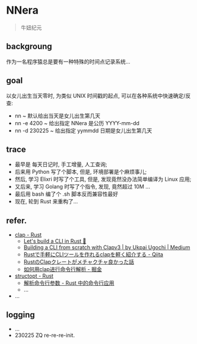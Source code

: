 # NNera
> 牛妞纪元

## backgroung
作为一名程序猿总是要有一种特殊的时间点记录系统...

## goal
以女儿出生当天零时, 为类似 UNIX 时间戳的起点,
可以在各种系统中快速确定/反查:

- nn ~ 默认给出当天是女儿出生第几天
- nn -e 4200 ~ 给出指定 NNera 是公历 YYYY-mm-dd
- nn -d 230225 ~ 给出指定 yymmdd 日期是女儿出生第几天

## trace

- 最早是 每天日记时, 手工增量, 人工查询;
- 后来用 Python 写了个脚本, 但是, 环境部署是个麻烦事儿;
- 然后, 学习 Elixri 时写了个工具, 但是, 发现竟然没办法简单编译为 Linux 应用;
- 又后来, 学习 Golang 时写了个指令, 发现, 竟然超过 10M ...
- 最后用 bash 编了个 .sh 脚本反而兼容性最好
- 现在, 轮到 Rust 来重构了...

## refer.

- [clap - Rust](https://docs.rs/clap/latest/clap/index.html)
    - [Let's build a CLI in Rust 🦀](https://blog.ediri.io/lets-build-a-cli-in-rust)
    - [Building a CLI from scratch with Clapv3 | by Ukpai Ugochi | Medium](https://medium.com/javascript-in-plain-english/coding-wont-exist-in-5-years-this-is-why-6da748ba676c)
    - [Rustで手軽にCLIツールを作れるclapを軽く紹介する - Qiita](https://qiita.com/Tadahiro_Yamamura/items/4ae32347fb4be07ea642)
    - [RustのClapクレートがメチャクチャ良かった話](https://zenn.dev/shinobuy/articles/53aed032fe5977)
    - [如何用clap进行命令行解析 - 掘金](https://juejin.cn/post/7158808367233204261)
- [structopt - Rust](https://docs.rs/structopt/latest/structopt/trait.StructOpt.html)
    - [解析命令行参数 - Rust 中的命令行应用](https://suibianxiedianer.github.io/rust-cli-book-zh_CN/crates/README_zh.html)
    - ...
- ...

## logging

- ...
- 230225 ZQ re-re-re-init.
